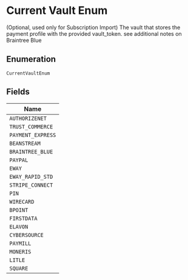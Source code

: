 
# Current Vault Enum

(Optional, used only for Subscription Import) The vault that stores the payment profile with the provided vault_token. see additional notes on Braintree Blue

## Enumeration

`CurrentVaultEnum`

## Fields

| Name |
|  --- |
| `AUTHORIZENET` |
| `TRUST_COMMERCE` |
| `PAYMENT_EXPRESS` |
| `BEANSTREAM` |
| `BRAINTREE_BLUE` |
| `PAYPAL` |
| `EWAY` |
| `EWAY_RAPID_STD` |
| `STRIPE_CONNECT` |
| `PIN` |
| `WIRECARD` |
| `BPOINT` |
| `FIRSTDATA` |
| `ELAVON` |
| `CYBERSOURCE` |
| `PAYMILL` |
| `MONERIS` |
| `LITLE` |
| `SQUARE` |

